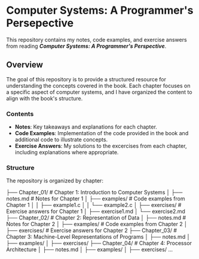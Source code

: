 # Computer Systems: A Programmer's Persepective

This repository contains my notes, code examples, and exercise answers from reading **_Computer Systems: A Programmer's Perspective_**. 

## Overview 
The goal of this repository is to provide a structured resource for understanding the concepts covered in the book. Each chapter focuses on a specific aspect of computer systems, and I have organized the content to align with the book's structure. 

### Contents
- **Notes**: Key takeaways and explanations for each chapter. 
- **Code Examples**: Implementation of the code provided in the book and additional code to illustrate concepts.
- **Exercise Answers**: My solutions to the excercises from each chapter, including explanations where appropriate. 

### Structure 
The repository is organized by chapter: 


├── Chapter_01/         # Chapter 1: Introduction to Computer Systems
│   ├── notes.md        # Notes for Chapter 1
│   ├── examples/       # Code examples from Chapter 1
│   │   ├── example1.c
│   │   └── example2.c
│   ├── exercises/      # Exercise answers for Chapter 1
│       ├── exercise1.md
│       └── exercise2.md
├── Chapter_02/         # Chapter 2: Representation of Data
│   ├── notes.md        # Notes for Chapter 2
│   ├── examples/       # Code examples from Chapter 2
│   ├── exercises/      # Exercise answers for Chapter 2
├── Chapter_03/         # Chapter 3: Machine-Level Representations of Programs
│   ├── notes.md
│   ├── examples/
│   ├── exercises/
├── Chapter_04/         # Chapter 4: Processor Architecture
│   ├── notes.md
│   ├── examples/
│   ├── exercises/
...
